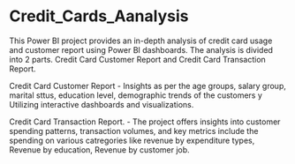 # Credit_Cards_Aanalysis
This Power BI project provides an in-depth analysis of credit card usage and customer report using Power BI dashboards. The analysis is divided into 2 parts. Credit Card Customer Report and Credit Card Transaction Report.


Credit Card Customer Report - Insights as per the age groups, salary group, marital sttus, education level, demographic trends of the customers y  Utilizing interactive dashboards and visualizations.


Credit Card Transaction Report. - The project offers insights into customer spending patterns, transaction volumes, and key metrics include the spending on various catregories like revenue by expenditure types, Revenue by education, Revenue by customer job.
